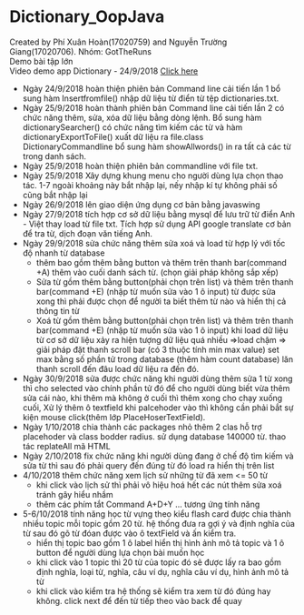 # Dictionary_OopJava
Created by Phí Xuân Hoàn(17020759) and Nguyễn Trường Giang(17020706).
Nhóm: GotTheRuns  </br>
Demo bài tập lớn </br>
Video demo app Dictionary - 24/9/2018 <a href="https://youtu.be/QikSkKiKPYo">Click here</a></br>
- Ngày 24/9/2018 hoàn thiện phiên bản Command line cải tiến lần 1 bổ sung hàm Insertfromfile() nhập dữ liệu từ điển từ tệp dictionaries.txt.
- Ngày 25/9/2018 hoàn thành phiên bản Command line cải tiến lần 2 có chức năng thêm, sửa, xóa dữ liệu bằng dòng lệnh. Bổ sung hàm dictionarySearcher() có chức năng tìm kiếm các từ và hàm dictionaryExportToFile() xuất dữ liệu ra file.class DictionaryCommandline bổ sung hàm showAllwords() in ra tất cả các từ trong danh sách.
- Ngày 25/9/2018 hoàn thiện phiên bản commandline với file txt.
- Ngày 25/9/2018 Xây dựng khung menu cho người dùng lựa chọn thao tác. 1-7 ngoài khoảng này bắt nhập lại, nếy nhập kí tự không phải số cũng bắt nhập lại
- Ngày 26/9/2018 lên giao diện ứng dụng cơ bản bằng javaswing
- Ngày 27/9/2018 tích hợp cơ sở dữ liệu bằng mysql để lưu trữ từ điển Anh - Việt thay load từ file txt. Tích hợp sử dụng API google translate cơ bản để tra từ, dịch đoạn văn tiếng Anh.
- Ngày 29/9/2018 sửa chức năng thêm sửa xoá và load từ hợp lý với tốc độ nhanh từ database
  + thêm bao gồm thêm bằng button và thêm trên thanh bar(command +A) thêm vào cuối danh sách từ. (chọn giải pháp không sắp xếp)
  + Sửa từ gồm thêm bằng button(phải chọn trên list) và thêm trên thanh bar(command +E) (nhập từ muốn sửa vào 1 ô input) từ được sửa xong thì phải được chọn để người ta biết thêm từ nào và hiển thị cả thông tin từ
  + Xoá từ gồm thêm bằng button(phải chọn trên list) và thêm trên thanh bar(command +E) (nhập từ muốn sửa vào 1 ô input) 
khi load dữ liệu từ cơ sở dữ liệu xảy ra hiện tượng dữ liệu quá nhiều =>load chậm => giải pháp đặt thanh scroll bar (có 3 thuộc tính min max value) set max bằng số phần tử trong database (thêm hàm count database) lăn thanh scroll đến đâu load dữ liệu ra đến đó.
- Ngày 30/9/2018 sửa được chức năng khi người dùng thêm sửa 1 từ xong thì cho selected vào chính phần tử đó để cho người dùng biết vừa thêm sửa cái nào, khi thêm mà không ở cuối thì thêm xong cho chạy xuống cuối, Xử lý thêm ô textfield khi palcehoder vào thì không cần phải bắt sự kiện mouse click(thêm lớp PlaceHoserTextField).
- Ngày 1/10/2018 chia thành các packages nhỏ thêm 2 clas hỗ trợ placehoder và class bodder radius. sử dụng database 140000 từ. thao tác replateAll mã HTML
- Ngày 2/10/2018 fix chức năng khi người dùng đang ở chế độ tìm kiếm và sửa từ thì sau đó phải query đến đúng từ đó load ra hiển thị trên list
- 4/10/2018 thêm chức năng xem lịch sử những từ đã xem <= 50 từ 
  + khi click vào lịch sử thì phải vô hiệu hoá hết các nút thêm sửa xoá tránh gây hiểu nhầm
  + thêm các phím tắt Command A+D+Y ... tương ứng tính năng
- 5-6/10/2018 tính năng học từ vựng theo kiểu flash card được chia thành nhiều topic mỗi topic gồm 20 từ. hệ thống đưa ra gợi ý và định nghĩa của từ sau đó gõ từ đóan được vào ô textField và ấn kiểm tra.
  + hiển thị topic bao gồm 1 ô label hiển thị hình ảnh mô tả topic và 1 ô button để người dùng lựa chọn bài muốn học
  + khi click vào 1 topic thì 20 từ của topic đó sẽ được lấy ra bao gồm định nghĩa, loại từ, nghĩa, câu ví dụ, nghĩa câu ví dụ, hình ảnh mô tả từ
  + khi click vào kiểm tra hệ thống sẽ kiểm tra xem từ đó đúng hay không. click next để đến từ tiếp theo vào back để quay 
